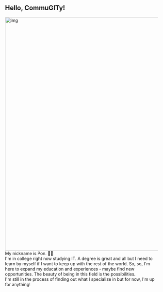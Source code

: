 ## Hello, CommuGITy!
<img width="1210" height="768" alt="img" src="https://github.com/user-attachments/assets/4df5d03d-8277-4ae6-9f42-0ce785382672" />
My nickname is Pon. 🐇🍎<br>
I'm in college right now studying IT. A degree is great and all but I need to learn by myself if I want to keep up with the rest of the world. So, so, I'm here to expand my education and experiences - maybe find new opportunities. The beauty of being in this field is the possibilities. <br>
I'm still in the process of finding out what I specialize in but for now, I'm up for anything!
<!--
**ponapyon/ponapyon** is a ✨ _special_ ✨ repository because its `README.md` (this file) appears on your GitHub profile.

Here are some ideas to get you started:

- 🔭 I’m currently working on ...
- 🌱 I’m currently learning ...
- 👯 I’m looking to collaborate on ...
- 🤔 I’m looking for help with ...
- 💬 Ask me about ...
- 📫 How to reach me: ...
- 😄 Pronouns: ...
- ⚡ Fun fact: ...
-->
